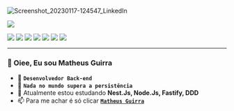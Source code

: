 




![Screenshot_20230117-124547_LinkedIn](https://user-images.githubusercontent.com/77081114/212947192-9e90e520-c202-4757-b7ad-7bd5bf4b36c0.jpg)

<img src="https://img.shields.io/static/v1?label=Overview&message=Matheus Guirra&color=00b4d8&style=for-the-badge&logo=GitHub">

<p>
<img src="https://img.shields.io/badge/JavaScript-F7DF1E?style=for-the-badge&logo=javascript&logoColor=black">
  <img src="https://img.shields.io/badge/Node.js-52b788?style=for-the-badge&logo=node.js&logoColor=white">
  <img src="https://img.shields.io/badge/TypeScript-0083ff?style=for-the-badge&logo=typescript&logoColor=white">
  <img src="https://img.shields.io/badge/React.Js-00b4d8?style=for-the-badge&logo=react&logoColor=FFF">
  <img src="https://img.shields.io/badge/Nest.Js-ff4040?style=for-the-badge&logo=nestjs&logoColor=white">
  <img src="https://img.shields.io/badge/Express-00b4d8?style=for-the-badge&logo=express&logoColor=white">
  <img src="https://img.shields.io/badge/Fastify-00b4d8?style=for-the-badge&logo=fastify&logoColor=white">
  


</p> 
<hr>

### 👋 Oiee, Eu sou Matheus Guirra
- 💎  **`Desenvolvedor Back-end`**
- 👀 **`Nada no mundo supera a persistência`**
- 🌱 Atualmente estou estudando **Nest.Js, Node.Js, Fastify, DDD**
- 📫 Para me achar é só clicar <a href="https://www.linkedin.com/in/matheus-guirra-9192a3224/">**`Matheus Guirra`**</a>



<!---
guirra-byte/guirra-byte is a ✨ special ✨ repository because its `README.md` (this file) appears on your GitHub profile.
You can click the Preview link to take a look at your changes.

div
--->
